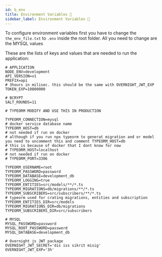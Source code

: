 ```yaml
---
id: b_env
title: Environment Variables 📝
sidebar_label: Environment Variables 📝
---
```


To configure environment variables first you have to change the `the_env_file.txt` to `.env` inside the root folder. All you need to change are the MYSQL values

These are the lists of keys and values that are needed to run the application:

```
# APPLICATION
NODE_ENV=development
API_VERSION=v1
PREFIX=api
# 3hours in milisec. this should be the same with OVERNIGHT_JWT_EXP
TOKEN_EXP=10800000

# BCRYPT
SALT_ROUNDS=11

# TYPEORM MODIFY AND USE THIS IN PRODUCTION

TYPEORM_CONNECTION=mysql
# docker service database name
TYPEORM_HOST=db
# not needed if run on docker
# although if you run npx typeorm to generat migration and or model you need to uncomment this and comment TYPEORM_HOST=db
# this is because of docker that I dont know for now
# TYPEORM_HOST=localhost
# not needed if run on docker
# TYPEORM_PORT=3306

TYPEORM_USERNAME=root
TYPEORM_PASSWORD=password
TYPEORM_DATABASE=development_db
TYPEORM_LOGGING=true
TYPEORM_ENTITIES=src/models/**/*.ts
TYPEORM_MIGRATIONS=db/migrations/**/*.ts
TYPEORM_SUBSCRIBERS=src/subscribers/**/*.ts
# typeorm used for crating migrations, entities and subscription
TYPEORM_ENTITIES_DIR=src/models
TYPEORM_MIGRATIONS_DIR=db/migrations
TYPEORM_SUBSCRIBERS_DIR=src/subscribers

# MYSQL
MYSQL_PASSWORD=password
MYSQL_ROOT_PASSWORD=password
MYSQL_DATABASE=development_db

# Overnight js JWT package
OVERNIGHT_JWT_SECRET='dis iss sikrit misig'
OVERNIGHT_JWT_EXP='3h'
```
